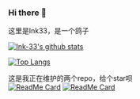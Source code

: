### Hi there 👋
这里是Ink33，是一个鸽子

[![Ink-33's github stats](https://github-readme-stats.vercel.app/api?username=Ink-33&show_icons=true)](https://github.com/anuraghazra/github-readme-stats)  

[![Top Langs](https://github-readme-stats.vercel.app/api/top-langs/?username=Ink-33)](https://github.com/anuraghazra/github-readme-stats)  

这是我正在维护的两个repo，给个star呗  
[![ReadMe Card](https://github-readme-stats.vercel.app/api/pin/?username=Ink-33&repo=SMLKBOT)](https://github.com/Ink-33/SMLKBOT)  [![ReadMe Card](https://github-readme-stats.vercel.app/api/pin/?username=Ink-33&repo=go-heweather)](https://github.com/Ink-33/go-heweather)
